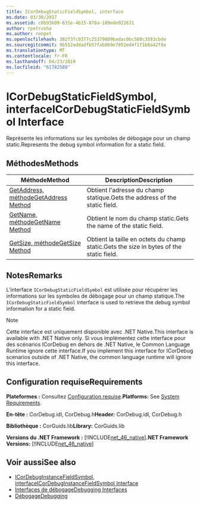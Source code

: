 ```yaml
---
title: ICorDebugStaticFieldSymbol, interface
ms.date: 03/30/2017
ms.assetid: c0b93609-631e-4b15-878a-189ede922631
author: rpetrusha
ms.author: ronpet
ms.openlocfilehash: 382f3fc9377c25379809badac0bc580c3593cbde
ms.sourcegitcommit: 9b552addadfb57fab0b9e7852ed4f1f1b8a42f8e
ms.translationtype: MT
ms.contentlocale: fr-FR
ms.lasthandoff: 04/23/2019
ms.locfileid: "61782588"
---
```

# <a name="icordebugstaticfieldsymbol-interface"></a><span data-ttu-id="1e3b4-102">ICorDebugStaticFieldSymbol, interface</span><span class="sxs-lookup"><span data-stu-id="1e3b4-102">ICorDebugStaticFieldSymbol Interface</span></span>
<span data-ttu-id="1e3b4-103">Représente les informations sur les symboles de débogage pour un champ static.</span><span class="sxs-lookup"><span data-stu-id="1e3b4-103">Represents the debug symbol information for a static field.</span></span>  
  
## <a name="methods"></a><span data-ttu-id="1e3b4-104">Méthodes</span><span class="sxs-lookup"><span data-stu-id="1e3b4-104">Methods</span></span>  
  
|<span data-ttu-id="1e3b4-105">Méthode</span><span class="sxs-lookup"><span data-stu-id="1e3b4-105">Method</span></span>|<span data-ttu-id="1e3b4-106">Description</span><span class="sxs-lookup"><span data-stu-id="1e3b4-106">Description</span></span>|  
|------------|-----------------|  
|[<span data-ttu-id="1e3b4-107">GetAddress, méthode</span><span class="sxs-lookup"><span data-stu-id="1e3b4-107">GetAddress Method</span></span>](../../../../docs/framework/unmanaged-api/debugging/icordebugstaticfieldsymbol-getaddress-method.md)|<span data-ttu-id="1e3b4-108">Obtient l'adresse du champ statique.</span><span class="sxs-lookup"><span data-stu-id="1e3b4-108">Gets the address of the static field.</span></span>|  
|[<span data-ttu-id="1e3b4-109">GetName, méthode</span><span class="sxs-lookup"><span data-stu-id="1e3b4-109">GetName Method</span></span>](../../../../docs/framework/unmanaged-api/debugging/icordebugstaticfieldsymbol-getname-method.md)|<span data-ttu-id="1e3b4-110">Obtient le nom du champ static.</span><span class="sxs-lookup"><span data-stu-id="1e3b4-110">Gets the name of the static field.</span></span>|  
|[<span data-ttu-id="1e3b4-111">GetSize, méthode</span><span class="sxs-lookup"><span data-stu-id="1e3b4-111">GetSize Method</span></span>](../../../../docs/framework/unmanaged-api/debugging/icordebugstaticfieldsymbol-getsize-method.md)|<span data-ttu-id="1e3b4-112">Obtient la taille en octets du champ static.</span><span class="sxs-lookup"><span data-stu-id="1e3b4-112">Gets the size in bytes of the static field.</span></span>|  
  
## <a name="remarks"></a><span data-ttu-id="1e3b4-113">Notes</span><span class="sxs-lookup"><span data-stu-id="1e3b4-113">Remarks</span></span>  
 <span data-ttu-id="1e3b4-114">L’interface `ICorDebugStaticFieldSymbol` est utilisée pour récupérer les informations sur les symboles de débogage pour un champ statique.</span><span class="sxs-lookup"><span data-stu-id="1e3b4-114">The `ICorDebugStaticFieldSymbol` interface is used to retrieve the debug symbol information for a static field.</span></span>  
  
> [!NOTE]
>  <span data-ttu-id="1e3b4-115">Cette interface est uniquement disponible avec .NET Native.</span><span class="sxs-lookup"><span data-stu-id="1e3b4-115">This interface is available with .NET Native only.</span></span> <span data-ttu-id="1e3b4-116">Si vous implémentez cette interface pour des scénarios ICorDebug en dehors de .NET Native, le Common Language Runtime ignore cette interface.</span><span class="sxs-lookup"><span data-stu-id="1e3b4-116">If you implement this interface for ICorDebug scenarios outside of .NET Native, the common language runtime will ignore this interface.</span></span>  
  
## <a name="requirements"></a><span data-ttu-id="1e3b4-117">Configuration requise</span><span class="sxs-lookup"><span data-stu-id="1e3b4-117">Requirements</span></span>  
 <span data-ttu-id="1e3b4-118">**Plateformes :** Consultez [Configuration requise](../../../../docs/framework/get-started/system-requirements.md).</span><span class="sxs-lookup"><span data-stu-id="1e3b4-118">**Platforms:** See [System Requirements](../../../../docs/framework/get-started/system-requirements.md).</span></span>  
  
 <span data-ttu-id="1e3b4-119">**En-tête :** CorDebug.idl, CorDebug.h</span><span class="sxs-lookup"><span data-stu-id="1e3b4-119">**Header:** CorDebug.idl, CorDebug.h</span></span>  
  
 <span data-ttu-id="1e3b4-120">**Bibliothèque :** CorGuids.lib</span><span class="sxs-lookup"><span data-stu-id="1e3b4-120">**Library:** CorGuids.lib</span></span>  
  
 <span data-ttu-id="1e3b4-121">**Versions du .NET Framework :** [!INCLUDE[net_46_native](../../../../includes/net-46-native-md.md)]</span><span class="sxs-lookup"><span data-stu-id="1e3b4-121">**.NET Framework Versions:** [!INCLUDE[net_46_native](../../../../includes/net-46-native-md.md)]</span></span>  
  
## <a name="see-also"></a><span data-ttu-id="1e3b4-122">Voir aussi</span><span class="sxs-lookup"><span data-stu-id="1e3b4-122">See also</span></span>

- [<span data-ttu-id="1e3b4-123">ICorDebugInstanceFieldSymbol, interface</span><span class="sxs-lookup"><span data-stu-id="1e3b4-123">ICorDebugInstanceFieldSymbol Interface</span></span>](../../../../docs/framework/unmanaged-api/debugging/icordebuginstancefieldsymbol-interface.md)
- [<span data-ttu-id="1e3b4-124">Interfaces de débogage</span><span class="sxs-lookup"><span data-stu-id="1e3b4-124">Debugging Interfaces</span></span>](../../../../docs/framework/unmanaged-api/debugging/debugging-interfaces.md)
- [<span data-ttu-id="1e3b4-125">Débogage</span><span class="sxs-lookup"><span data-stu-id="1e3b4-125">Debugging</span></span>](../../../../docs/framework/unmanaged-api/debugging/index.md)
